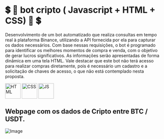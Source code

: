 # 💲 🤖 bot cripto ( Javascript + HTML + CSS) 🤖 💲

Desenvolvimento de um bot automatizado que realiza consultas em tempo real à plataforma Binance, utilizando a API fornecida por ela para capturar os dados necessários. Com base nessas requisições, o bot é programado para identificar os melhores momentos de compra e venda, com o objetivo de gerar lucros significativos. As informações serão apresentadas de forma dinâmica em uma tela HTML. Vale destacar que este bot não terá acesso para realizar compras diretamente, pois é necessário um cadastro e a solicitação de chaves de acesso, o que não está contemplado nesta proposta.

<div style="display:inline_block" >
  
<img align="center" alt="HTML" src="https://cdn-icons-png.flaticon.com/512/1051/1051277.png?w=360" style="height:50px; width:auto" target="_blank">
<img align="center" alt="CSS" src="https://upload.wikimedia.org/wikipedia/commons/thumb/6/62/CSS3_logo.svg/800px-CSS3_logo.svg.png" style="height:50px; width:auto" target="_blank">
<img align="center" alt="JS" src="https://upload.wikimedia.org/wikipedia/commons/3/3b/Javascript_Logo.png" style="height:50px; width:auto" target="_blank">


## Webpage com os dados de Cripto entre BTC / USDT.

![Image](https://github.com/user-attachments/assets/a9cab085-9fdc-48e4-8c52-eb84041fd42e)
